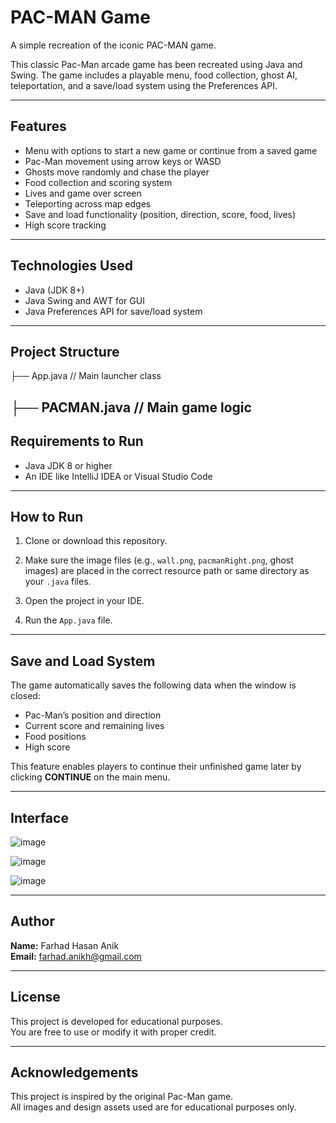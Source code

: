 # PAC-MAN Game

A simple recreation of the iconic PAC-MAN game.

This classic Pac-Man arcade game has been recreated using Java and Swing. The game includes a playable menu, food collection, ghost AI, teleportation, and a save/load system using the Preferences API.

---

## Features

- Menu with options to start a new game or continue from a saved game  
- Pac-Man movement using arrow keys or WASD  
- Ghosts move randomly and chase the player  
- Food collection and scoring system  
- Lives and game over screen  
- Teleporting across map edges  
- Save and load functionality (position, direction, score, food, lives)  
- High score tracking  

---

## Technologies Used

- Java (JDK 8+)  
- Java Swing and AWT for GUI  
- Java Preferences API for save/load system  

---

## Project Structure

├── App.java                     // Main launcher class

├── PACMAN.java                  // Main game logic
---

## Requirements to Run

- Java JDK 8 or higher  
- An IDE like IntelliJ IDEA or Visual Studio Code  

---

## How to Run

1. Clone or download this repository.

2. Make sure the image files (e.g., `wall.png`, `pacmanRight.png`, ghost images) are placed in the correct resource path or same directory as your `.java` files.

3. Open the project in your IDE.

4. Run the `App.java` file.

---

## Save and Load System

The game automatically saves the following data when the window is closed:

- Pac-Man’s position and direction  
- Current score and remaining lives  
- Food positions  
- High score  

This feature enables players to continue their unfinished game later by clicking **CONTINUE** on the main menu.

---

## Interface

![image](https://github.com/user-attachments/assets/4b927089-0fef-47d9-b15b-659870b28a10)

![image](https://github.com/user-attachments/assets/b576fd68-92ac-4129-b0d8-0f98339db1da)

![image](https://github.com/user-attachments/assets/cdd4cc09-4184-422b-89a5-51cc2080ab9c)

---

## Author

**Name:** Farhad Hasan Anik  
**Email:** farhad.anikh@gmail.com  

---

## License

This project is developed for educational purposes.  
You are free to use or modify it with proper credit.

---

## Acknowledgements

This project is inspired by the original Pac-Man game.  
All images and design assets used are for educational purposes only.

